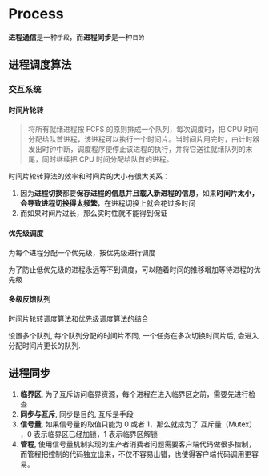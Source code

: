 # Process

**进程通信**是一种`手段`，而**进程同步**是一种`目的`

## 进程调度算法

### 交互系统

#### 时间片轮转

> 将所有就绪进程按 FCFS 的原则排成一个队列，每次调度时，把 CPU 时间分配给队首进程，该进程可以执行一个时间片。当时间片用完时，由计时器发出时钟中断，调度程序便停止该进程的执行，并将它送往就绪队列的末尾，同时继续把 CPU 时间分配给队首的进程。

时间片轮转算法的效率和时间片的大小有很大关系：

1. 因为**进程切换**都要**保存进程的信息并且载入新进程的信息**，如果**时间片太小，会导致进程切换得太频繁**，在进程切换上就会花过多时间
2. 而如果时间片过长，那么实时性就不能得到保证

#### 优先级调度

为每个进程分配一个优先级，按优先级进行调度

为了防止低优先级的进程永远等不到调度，可以随着时间的推移增加等待进程的优先级

#### 多级反馈队列

时间片轮转调度算法和优先级调度算法的结合

设置多个队列, 每个队列分配的时间片不同, 一个任务在多次切换时间片后, 会进入 分配时间片更长的队列.

## 进程同步

1. **临界区**, 为了互斥访问临界资源，每个进程在进入临界区之前，需要先进行检查
2. **同步与互斥**, 同步是目的, 互斥是手段
3. **信号量**, 如果信号量的取值只能为 0 或者 1，那么就成为了 互斥量（Mutex） ，0 表示临界区已经加锁，1 表示临界区解锁
4. **管程**, 使用信号量机制实现的生产者消费者问题需要客户端代码做很多控制，而管程把控制的代码独立出来，不仅不容易出错，也使得客户端代码调用更容易。